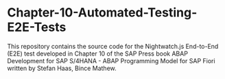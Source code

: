 # Chapter-10-Automated-Testing-E2E-Tests
This repository contains the source code for the Nightwatch.js End-to-End (E2E) test developed in Chapter 10 of the SAP Press book ABAP Development for SAP S/4HANA - ABAP Programming Model for SAP Fiori written by Stefan Haas, Bince Mathew.

